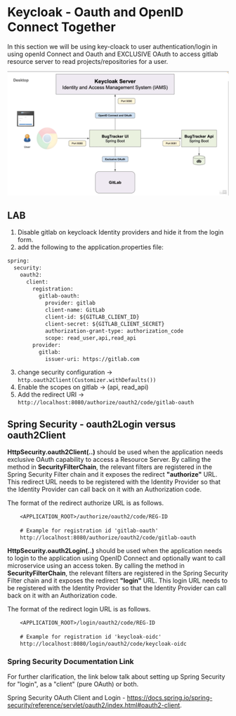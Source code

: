 # Keycloak - Oauth and OpenID Connect Together

In this section we will be using key-cloack to user authentication/login in using openId Connect and Oauth and EXCLUSIVE OAuth to access gitlab resource server to read projects/repositories for a user.  

![openid connect and oauth 2.0](/course02/images/openidconnect-and-oauth.png)

## LAB
1. Disable gitlab on keycloack Identity providers and hide it from the login form.
2. add the following to the application.properties file:
```
spring:
  security:
    oauth2:
      client:
        registration:
          gitlab-oauth:
            provider: gitlab
            client-name: GitLab
            client-id: ${GITLAB_CLIENT_ID}
            client-secret: ${GITLAB_CLIENT_SECRET}
            authorization-grant-type: authorization_code
            scope: read_user,api,read_api
        provider:
          gitlab:
            issuer-uri: https://gitlab.com
```
3. change security configuration -> ```http.oauth2Client(Customizer.withDefaults())```
4. Enable the scopes on gitlab -> (api, read_api)
5. Add the redirect URI -> ```http://localhost:8080/authorize/oauth2/code/gitlab-oauth```

## Spring Security - oauth2Login versus oauth2Client
**HttpSecurity.oauth2Client(..)** should be used when the application needs exclusive OAuth capability to access a Resource Server. By calling the method in **SecurityFilterChain**, the relevant filters are registered in the Spring Security Filter chain and it exposes the redirect **"authorize"** URL. This redirect URL needs to be registered with the Identity Provider so that the Identity Provider can call back on it with an Authorization code.  

The format of the redirect authorize URL is as follows.  
```
    <APPLICATION_ROOT>/authorize/oauth2/code/REG-ID
     
    # Example for registration id 'gitlab-oauth'
    http://localhost:8080/authorize/oauth2/code/gitlab-oauth
```


**HttpSecurity.oauth2Login(..)** should be used when the application needs to login to the application using OpenID Connect and optionally want to call microservice using an access token. By calling the method in **SecurityFilterChain**, the relevant filters are registered in the Spring Security Filter chain and it exposes the redirect **"login"** URL. This login URL needs to be registered with the Identity Provider so that the Identity Provider can call back on it with an Authorization code.  

The format of the redirect login URL is as follows.  
```
    <APPLICATION_ROOT>/login/oauth2/code/REG-ID
     
    # Example for registration id 'keycloak-oidc'
    http://localhost:8080/login/oauth2/code/keycloak-oidc
```


### Spring Security Documentation Link
For further clarification, the link below talk about setting up Spring Security for "login", as a "client" (pure OAuth) or both.  

Spring Security OAuth Client and Login - https://docs.spring.io/spring-security/reference/servlet/oauth2/index.html#oauth2-client. 


